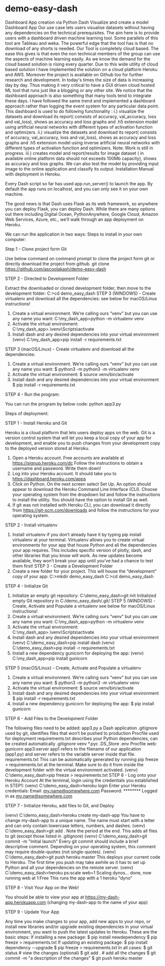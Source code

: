 # demo-easy-dash
Dashboard App creation via Python Dash
Visualize and create a model
Dashboard App 
Our use case lets users visualise datasets without having any dependencies on the technical prerequisites. The aim here is to provide users with a dashboard driven machine learning tool. Some parallels of this tool are Tableau and weka. The powerful edge that the tool has is that no download of any shorts is needed. Our Tool is completely cloud based. The ease this gives is that even the non technical members of the group can use the aspects of machine learning easily. As we know the demand for the cloud based solution is rising every quarter. Due to this wide utility of cloud based solution I have implemented the solution on a cloud platform Heroku and AWS. Moreover the project is available on Github too for further research and development. In today's times the size of data is increasing day by day. Thus making it very critical to have a GUI driven cloud hosted ML tool that runs just like a blogging or any other site.
We notice that the dashboard approach is also something that many tools tend to integrate these days. I have followed the same trend and implemented a dashboard approach rather than logging the event system for any particular data point. This dashboard is used to do following functionality :
i.) visualize the datasets and download its report( consists of accuracy, val_accuracy, loss and val_loss), shows as accuracy and loss graphs and .h5 extension model using artificial neural networks with different types of activation function and optimizers.
ii.) visualize the datasets and download its report( consists of accuracy, val_accuracy, loss and val_loss), shows as accuracy and loss graphs and .h5 extension model using inverse artificial neural networks with different types of activation function and optimizers. Note: Work is still in progress.
iii.) creates model and report/results for image dataset ( in available online platform data should not exceeds 100Mb capacity), shows as accuracy and loss graphs. We can also test the model by providing input image to the online application and classify its output.
Installation Manual with deployment in Heroku.

Every Dash script so far has used app.run_server() to launch the app. By default the app runs on localhost, and you can only see it on your own machine.

The good news is that Dash uses Flask as its web framework, so anywhere you can deploy Flask, you can deploy Dash. While there are many options out there including Digital Ocean, PythonAnywhere, Google Cloud, Amazon Web Services, Azure, etc., we’ll walk through an app deployment on Heroku.

We can run the application in two ways:
Steps to install in your own computer:

Step 1 -  Clone project form Git

Use below command on command prompt to clone the project form git or directly download the project from github.
	git clone https://github.com/ascoolakash/demo-easy-dash

 
STEP 2 - Directed to Development Folder

Extract the downloaded or cloned development folder, then move to the development folder:
	C:\>cd demo_easy_dash
STEP 3 (WINDOWS) - Create virtualenv and download all the dependencies:
see below for macOS/Linux instructions!
1. Create a virtual environment. We’re calling ours “venv” but you can use any name you want:
	C:\my_dash_app>python -m virtualenv venv
2. Activate the virtual environment:
	C:\my_dash_app>.\venv\Scripts\activate 
3. Install dash and any desired dependencies into your virtual environment
	(venv) C:\my_dash_app>pip install -r requirements.txt


STEP 3 (macOS/Linux) - Create virtualenv and download all the dependencies:

1. Create a virtual environment. We’re calling ours “venv” but you can use any name you want:
	$ python3 -m python3 -m virtualenv venv
2. Activate the virtual environment:
	$ source venv/bin/activate
3. Install dash and any desired dependencies into your virtual environment
	$ pip install -r requirements.txt

STEP 4 - Run the program:

You can run the program by below code:
python app3.py

Steps of deployment:

STEP 1 - Install Heroku and Git

Heroku is a cloud platform that lets users deploy apps on the web.
Git is a version control system that will let you keep a local copy of your app for development, and enable you to push changes from your development copy to the deployed version stored at Heroku.
1. Open a Heroku account. Free accounts are available at https://signup.heroku.com/dc 
Follow the instructions to obtain a username and password. Write them down! 
2. Log into your Heroku account. It should take you to https://dashboard.heroku.com/apps 
3. Click on Python. On the next screen select Set Up. An option should appear to download the Heroku Command Line Interface (CLI). Choose your operating system from the dropdown list and follow the instructions to install the utility. You should have the option to install Git as well.
4. If git was not installed with Heroku CLI, you can download it directly from https://git-scm.com/downloads and follow the instructions for your operating system.

STEP 2 - Install virtualenv

1. Install virtualenv if you don’t already have it by typing pip install virtualenv at your terminal. Virtualenv allows you to create virtual environments for your app that house Python and all the dependencies your app requires. This includes specific version of plotly, dash, and other libraries that you know will work. 
As new updates become available, they won’t break your app until you’ve had a chance to test them first!
STEP 3 - Create a Development Folder
1. Create a new folder for your project. This will house the “development” copy of your app:
	C:\>mkdir demo_easy_dash
	C:\>cd demo_easy_dash


STEP 4 - Initialize Git

1. Initialize an empty git repository:
	C:\demo_easy_dash>git init
Initialized empty Git repository in C:/demo_easy_dash/.git/
STEP 5 (WINDOWS) - Create, Activate and Populate a virtualenv
see below for macOS/Linux instructions!
1. Create a virtual environment. We’re calling ours “venv” but you can use any name you want:
C:\my_dash_app>python -m virtualenv venv
2. Activate the virtual environment:
C:\my_dash_app>.\venv\Scripts\activate 
3. Install dash and any desired dependencies into your virtual environment
(venv) C:\demo_easy_dash>pip install dash
(venv) C:\demo_easy_dash>pip install -r requirements.txt
4. Install a new dependency gunicorn for deploying the app:
(venv) C:\my_dash_app>pip install gunicorn


STEP 5 (macOS/Linux) - Create, Activate and Populate a virtualenv

1. Create a virtual environment. We’re calling ours “venv” but you can use any name you want:
	$ python3 -m python3 -m virtualenv venv
2. Activate the virtual environment:
	$ source venv/bin/activate
3. Install dash and any desired dependencies into your virtual environment
	$ pip install  -r requirements.txt
4. Install a new dependency gunicorn for deploying the app:
	$ pip install gunicorn


STEP 6 - Add Files to the Development Folder

The following files need to be added:
app3.py	a Dash application
.gitignore	used by git, identifies files that won’t be pushed to production
Procfile	used for deployment
requirements.txt	describes your Python dependencies, can be created automatically
     .gitignore
venv
*.pyc
.DS_Store
.env
Procfile
web: gunicorn app3:server
app1 refers to the filename of our application (app1.py) and server refers to the variable server inside that file.
requirements.txt
This can be automatically generated by running pip freeze > requirements.txt at the terminal. 
Make sure to do it from inside the development folder with the virtual environment activated.
(venv) C:\demo_easy_dash>pip freeze > requirements.txt
STEP 6 - Log onto your Heroku Account
At the terminal, login using the credentials you established in STEP1:
(venv) C:\demo_easy_dash>heroku login
Enter your Heroku credentials:
Email: my.name@somewhere.com
Password: ********
Logged in as my.name@somewhere.com

STEP 7 - Initialize Heroku, add files to Git, and Deploy

(venv) C:\demo_easy_dash>heroku create my-dash-app 
You have to change my-dash-app to a unique name. The name must start with a letter 
and can only contain lowercase letters, numbers, and dashes.
(venv) C:\demo_easy_dash>git add . 
Note the period at the end. This adds all files to git (except those listed in .gitignore)
(venv) C:\demo_easy_dash>git commit -m "Initial launch"
Every git commit should include a brief descriptive comment. Depending on your operating system, this comment may require double-quotes (not single-quotes).
(venv) C:\demo_easy_dash>git push heroku master 
This deploys your current code to Heroku. The first time you push may take awhile as it has to set up Python and all your dependencies on the remote server.
(venv) C:\demo_easy_dash>heroku ps:scale web=1 
Scaling dynos... done, now running web at 1:Free
This runs the app with a 1 heroku "dyno"

STEP 8 - Visit Your App on the Web!

You should be able to view your app at https://my-dash-app.herokuapp.com
(changing my-dash-app to the name of your app)

STEP 9 - Update Your App

Any time you make changes to your app, add new apps to your repo, or install new libraries and/or upgrade existing dependencies in your virtual environment, you want to push the latest updates to Heroku. These are the basic steps:
If installing a new package:
$ pip install newdependency
$ pip freeze > requirements.txt
If updating an existing package:
$ pip install dependency --upgrade
$ pip freeze > requirements.txt
In all cases:
$ git status # view the changes (optional)
$ git add .  # add all the changes
$ git commit -m "a description of the changes"
$ git push heroku master

